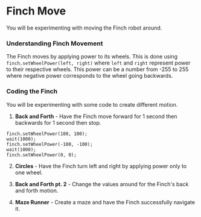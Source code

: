 # Finch Move

You will be experimenting with moving the Finch robot around.  

### Understanding Finch Movement
The Finch moves by applying power to its wheels.  This is done using `finch.setWheelPower(left, right)` where `left` and `right` represent power to their respective wheels.  This power can be a number from -255 to 255 where negative power corresponds to the wheel going backwards.

### Coding the Finch
You will be experimenting with some code to create different motion.

1. **Back and Forth** - Have the Finch move forward for 1 second then backwards for 1 second then stop.

```
finch.setWheelPower(100, 100);
wait(1000);
finch.setWheelPower(-100, -100);
wait(1000);
finch.setWheelPower(0, 0);
```

2. **Circles** - Have the Finch turn left and right by applying power only to one wheel.

3. **Back and Forth pt. 2** - Change the values around for the Finch's back and forth motion.

3. **Maze Runner** - Create a maze and have the Finch successfully navigate it.
